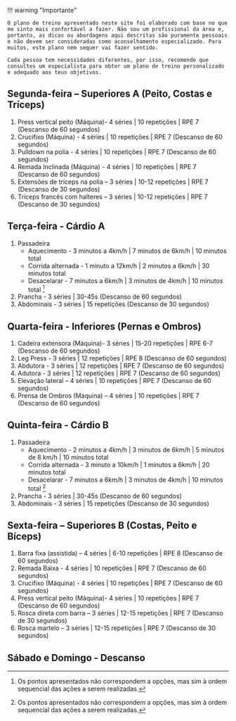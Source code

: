 !!! warning "Importante"

    O plano de treino apresentado neste site foi elaborado com base no que me sinto mais confortável a fazer. Não sou um profissional da área e, portanto, as dicas ou abordagens aqui descritas são puramente pessoais e não devem ser consideradas como aconselhamento especializado. Para muitos, este plano nem sequer vai fazer sentido.

    Cada pessoa tem necessidades diferentes, por isso, recomendo que consultes um especialista para obter um plano de treino personalizado e adequado aos teus objetivos.

## Segunda-feira – Superiores A (Peito, Costas e Tríceps)
1. Press vertical peito (Máquina)- 4 séries | 10 repetições | RPE 7 (Descanso de 60 segundos)
2. Crucifixo (Máquina) - 4 séries | 10 repetições | RPE 7 (Descanso de 60 segundos)
3. Pulldown na polia - 4 séries | 10 repetições | RPE 7 (Descanso de 60 segundos)
4. Remada Inclinada (Máquina) - 4 séries | 10 repetições | RPE 7 (Descanso de 60 segundos)
5. Extensões de tríceps na polia – 3 séries | 10-12 repetições | RPE 7 (Descanso de 30 segundos)
6. Tríceps francês com halteres – 3 séries | 10-12 repetições | RPE 7 (Descanso de 30 segundos)

## Terça-feira - Cárdio A
1. Passadeira
    * Aquecimento - 3 minutos a 4km/h | 7 minutos de 6km/h | 10 minutos total
    * Corrida alternada - 1 minuto a 12km/h | 2 minutos a 6km/h | 30 minutos total
    * Desacelarar - 7 minutos a 6km/h | 3 minutos de 4km/h | 10 minutos total [^1]
2. Prancha - 3 séries | 30-45s (Descanso de 60 segundos)
3. Abdominais - 3 séries | 15 repetições (Descanso de 30 segundos)

## Quarta-feira - Inferiores (Pernas e Ombros)
1. Cadeira extensora (Máquina)- 3 séries | 15-20 repetições | RPE 6-7 (Descanso de 60 segundos)
2. Leg Press - 3 séries | 12 repetições | RPE 8 (Descanso de 60 segundos)
3. Abdutora - 3 séries | 12 repetições | RPE 7 (Descanso de 60 segundos)
3. Adutora - 3 séries | 12 repetições | RPE 7 (Descanso de 60 segundos)
4. Elevação lateral – 4 séries | 10 repetições | RPE 7 (Descanso de 60 segundos)
5. Prensa de Ombros (Máquina) – 4 séries | 10 repetições | RPE 7 (Descanso de 60 segundos)

## Quinta-feira - Cárdio B
1. Passadeira
    * Aquecimento - 2 minutos a 4km/h | 3 minutos de 6km/h | 5 minutos de 8 km/h | 10 minutos total
    * Corrida alternada - 3 minuto a 10km/h | 1 minutos a 6km/h | 20 minutos total
    * Desacelarar - 7 minutos a 6km/h | 3 minutos de 4km/h | 10 minutos total [^1]
2. Prancha - 3 séries | 30-45s (Descanso de 60 segundos)
3. Abdominais - 3 séries | 15 repetições (Descanso de 30 segundos)

## Sexta-feira – Superiores B (Costas, Peito e Bíceps)
1. Barra fixa (assistida) – 4 séries | 6-10 repetições | RPE 8 (Descanso de 60 segundos)
2. Remada Baixa - 4 séries | 10 repetições | RPE 7 (Descanso de 60 segundos)
3. Crucifixo (Máquina) - 4 séries | 10 repetições | RPE 7 (Descanso de 60 segundos)
4. Press vertical peito (Máquina)- 4 séries | 10 repetições | RPE 7 (Descanso de 60 segundos)
5. Rosca direta com barra – 3 séries | 12-15 repetições | RPE 7 (Descanso de 30 segundos)
6. Rosca martelo – 3 séries | 12-15 repetições | RPE 7 (Descanso de 30 segundos)

## Sábado e Domingo - Descanso

[^1]: Os pontos apresentados não correspondem a opções, mas sim à ordem sequencial das ações a serem realizadas.